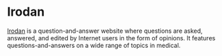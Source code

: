 # Irodan
<a href="http://irodan.com">Irodan</a> is a question-and-answer website where questions are asked, answered, and edited by Internet users in the form of opinions. It features questions-and-answers on a wide range of topics in medical.
